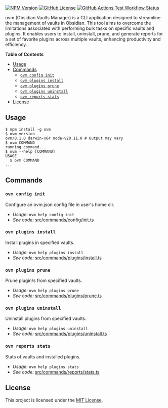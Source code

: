 [![NPM Version](https://img.shields.io/npm/v/ovm)](http://npmjs.com/package/ovm)
[![GitHub License](https://img.shields.io/github/license/msudgh/ovm)](LICENSE)
[![GitHub Actions Test Workflow Status](https://github.com/msudgh/ovm/actions/workflows/test.yml/badge.svg?branch=main)](https://github.com/msudgh/ovm/actions/workflows/test.yml)

ovm (Obsidian Vaults Manager) is a CLI application designed to streamline the management of vaults in Obsidian. This tool aims to overcome the limitations associated with performing bulk tasks on specific vaults and plugins. It enables users to install, uninstall, prune, and generate reports for a set of favorite plugins across multiple vaults, enhancing productivity and efficiency.

**Table of Contents**

- [Usage](#usage)
- [Commands](#commands)
  - [`ovm config init`](#ovm-config-init)
  - [`ovm plugins install`](#ovm-plugins-install)
  - [`ovm plugins prune`](#ovm-plugins-prune)
  - [`ovm plugins uninstall`](#ovm-plugins-uninstall)
  - [`ovm reports stats`](#ovm-reports-stats)
- [License](#license)

## Usage

```sh-session
$ npm install -g ovm
$ ovm version
ovm/0.1.0 darwin-x64 node-v20.11.0 # Output may vary
$ ovm COMMAND
running command...
$ ovm --help [COMMAND]
USAGE
  $ ovm COMMAND
...
```

## Commands

### `ovm config init`

Configure an ovm.json config file in user's home dir.

- _Usage:_ `ovm help config init`
- _See code:_ [src/commands/config/init.ts](src/commands/config/init.ts)

### `ovm plugins install`

Install plugins in specified vaults.

- _Usage:_ `ovm help plugins install`
- _See code:_ [src/commands/plugins/install.ts](src/commands/plugins/install.ts)

### `ovm plugins prune`

Prune plugin/s from specified vaults.

- _Usage:_ `ovm help plugins prune`
- _See code:_ [src/commands/plugins/prune.ts](src/commands/plugins/prune.ts)

### `ovm plugins uninstall`

Uninstall plugins from specified vaults.

- _Usage:_ `ovm help plugins uninstall`
- _See code:_ [src/commands/plugins/uninstall.ts](src/commands/plugins/uninstall.ts)

### `ovm reports stats`

Stats of vaults and installed plugins.

- _Usage:_ `ovm help plugins stats`
- _See code:_ [src/commands/reports/stats.ts](src/commands/reports/stats.ts)

## License

This project is licensed under the [MIT License](LICENSE).
